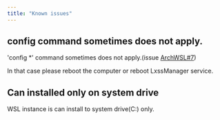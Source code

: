 ```yaml
---
title: "Known issues"
---
```

## config command sometimes does not apply.
'config *' command sometimes does not apply.(issue [ArchWSL#7](https://github.com/yuk7/ArchWSL/issues/7))

In that case please reboot the computer or reboot LxssManager service.

## Can installed only on system drive
WSL instance is can install to system drive(C:) only.